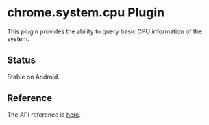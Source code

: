 # chrome.system.cpu Plugin

This plugin provides the ability to query basic CPU information of the system.

## Status

Stable on Android.

## Reference

The API reference is [here](https://developer.chrome.com/apps/system_cpu).
